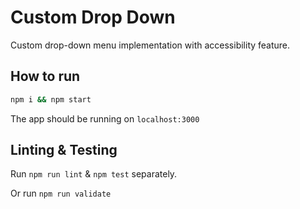 # Custom Drop Down

Custom drop-down menu implementation with accessibility feature.

## How to run

```bash
npm i && npm start
```

The app should be running on `localhost:3000`

## Linting & Testing

Run `npm run lint` & `npm test` separately.

Or run `npm run validate`
